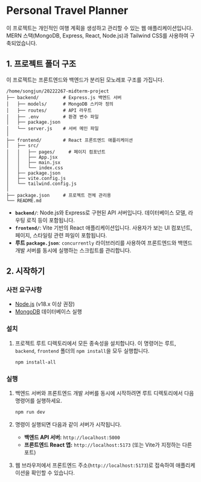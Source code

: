 # Personal Travel Planner

이 프로젝트는 개인적인 여행 계획을 생성하고 관리할 수 있는 웹 애플리케이션입니다. MERN 스택(MongoDB, Express, React, Node.js)과 Tailwind CSS를 사용하여 구축되었습니다.

## 1. 프로젝트 폴더 구조

이 프로젝트는 프론트엔드와 백엔드가 분리된 모노레포 구조를 가집니다.

```
/home/songjun/20222267-midterm-project
├── backend/         # Express.js 백엔드 서버
│   ├── models/      # MongoDB 스키마 정의
│   ├── routes/      # API 라우트
│   ├── .env         # 환경 변수 파일
│   ├── package.json
│   └── server.js    # 서버 메인 파일
│
├── frontend/        # React 프론트엔드 애플리케이션
│   ├── src/
│   │   ├── pages/     # 페이지 컴포넌트
│   │   ├── App.jsx
│   │   ├── main.jsx
│   │   └── index.css
│   ├── package.json
│   ├── vite.config.js
│   └── tailwind.config.js
│
├── package.json     # 프로젝트 전체 관리용
└── README.md
```

- **`backend/`**: Node.js와 Express로 구현된 API 서버입니다. 데이터베이스 모델, 라우팅 로직 등이 포함됩니다.
- **`frontend/`**: Vite 기반의 React 애플리케이션입니다. 사용자가 보는 UI 컴포넌트, 페이지, 스타일링 관련 파일이 포함됩니다.
- **루트 `package.json`**: `concurrently` 라이브러리를 사용하여 프론트엔드와 백엔드 개발 서버를 동시에 실행하는 스크립트를 관리합니다.

## 2. 시작하기

### 사전 요구사항

- [Node.js](https://nodejs.org/) (v18.x 이상 권장)
- [MongoDB](https://www.mongodb.com/try/download/community) 데이터베이스 실행

### 설치

1.  프로젝트 루트 디렉토리에서 모든 종속성을 설치합니다. 이 명령어는 루트, `backend`, `frontend` 폴더의 `npm install`을 모두 실행합니다.

    ```bash
    npm install-all
    ```

### 실행

1.  백엔드 서버와 프론트엔드 개발 서버를 동시에 시작하려면 루트 디렉토리에서 다음 명령어를 실행하세요.

    ```bash
    npm run dev
    ```

2.  명령이 실행되면 다음과 같이 서버가 시작됩니다.
    -   **백엔드 API 서버:** `http://localhost:5000`
    -   **프론트엔드 React 앱:** `http://localhost:5173` (또는 Vite가 지정하는 다른 포트)

3.  웹 브라우저에서 프론트엔드 주소(`http://localhost:5173`)로 접속하여 애플리케이션을 확인할 수 있습니다.
